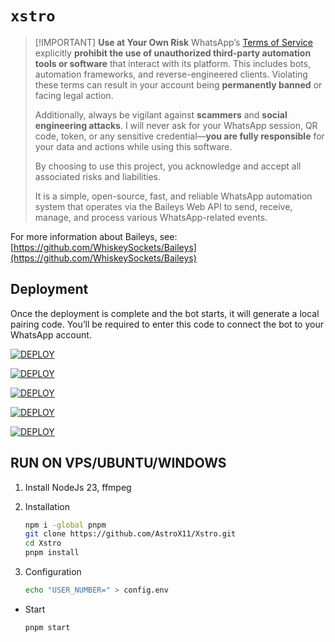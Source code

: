 # `xstro`

> \[!IMPORTANT]
> **Use at Your Own Risk**
> WhatsApp’s [Terms of Service](https://www.whatsapp.com/legal/terms-of-service) explicitly **prohibit the use of unauthorized third-party automation tools or software** that interact with its platform. This includes bots, automation frameworks, and reverse-engineered clients. Violating these terms can result in your account being **permanently banned** or facing legal action.
>
> Additionally, always be vigilant against **scammers** and **social engineering attacks**. I will never ask for your WhatsApp session, QR code, token, or any sensitive credential—**you are fully responsible** for your data and actions while using this software.
>
> By choosing to use this project, you acknowledge and accept all associated risks and liabilities.
>
> It is a simple, open-source, fast, and reliable WhatsApp automation system that operates via the Baileys Web API to send, receive, manage, and process various WhatsApp-related events.

For more information about Baileys, see:
[https://github.com/WhiskeySockets/Baileys](https://github.com/WhiskeySockets/Baileys)

## Deployment

Once the deployment is complete and the bot starts, it will generate a local pairing code. You’ll be required to enter this code to connect the bot to your WhatsApp account.

<a href='https://www.heroku.com/deploy?template=https://github.com/AstroX11/Xstro' target="_blank"><img alt='DEPLOY' src='https://img.shields.io/badge/-Heroku-black?style=for-the-badge&logo=heroku&logoColor=white'/></a>

<a href='https://app.koyeb.com/deploy?name=xstro&repository=AstroX11%2FXstro&branch=stable&builder=dockerfile&instance_type=free&instances_min=0&autoscaling_sleep_idle_delay=300&env%5BUSER_NUMBER%5D=' target="_blank"><img alt='DEPLOY' src='https://img.shields.io/badge/-Koyeb-black?style=for-the-badge&logo=koyeb&logoColor=white'/></a>

<a href='https://render.com/deploy?repo=https://github.com/AstroX11/Xstro' target="_blank"><img alt='DEPLOY' src='https://img.shields.io/badge/-Render-black?style=for-the-badge&logo=render&logoColor=white'/></a>

<a href='https://pterodactyl.io/' target="_blank"><img alt='DEPLOY' src='https://img.shields.io/badge/-Panel-black?style=for-the-badge&logo=pterodactyl&logoColor=white'/></a>

<a href='https://replit.com/github/AstroX11/Xstro' target="_blank"><img alt='DEPLOY' src='https://img.shields.io/badge/-Replit-black?style=for-the-badge&logo=Replit&logoColor=white'/></a>

## RUN ON VPS/UBUNTU/WINDOWS

1. Install NodeJs 23, ffmpeg
2. Installation

   ```bash
   npm i -global pnpm
   git clone https://github.com/AstroX11/Xstro.git
   cd Xstro
   pnpm install
   ```

3. Configuration

   ```bash
   echo "USER_NUMBER=" > config.env
   ```

- Start

  ```bash
  pnpm start
  ```
